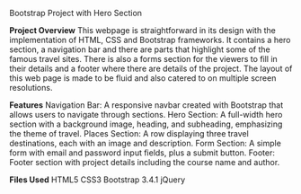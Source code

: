 Bootstrap Project with Hero Section

**Project Overview**
This webpage is straightforward in its design with the implementation of HTML, CSS and Bootstrap frameworks. It contains a hero section, a navigation bar and there are parts that highlight some of the famous travel sites. 
There is also a forms section for the viewers to fill in their details and a footer where there are details of the project. The layout of this web page is made to be fluid and also catered to on multiple screen resolutions.

**Features**
Navigation Bar: A responsive navbar created with Bootstrap that allows users to navigate through sections.
Hero Section: A full-width hero section with a background image, heading, and subheading, emphasizing the theme of travel.
Places Section: A row displaying three travel destinations, each with an image and description.
Form Section: A simple form with email and password input fields, plus a submit button.
Footer: Footer section with project details including the course name and author.

**Files Used**
HTML5
CSS3
Bootstrap 3.4.1
jQuery
